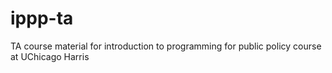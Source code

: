 # ippp-ta
TA course material for introduction to programming for public policy course at UChicago Harris
